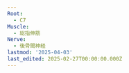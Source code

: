 ```yaml
---
Root:
  - C7
Muscle:
  - 総指伸筋
Nerve:
  - 後骨間神経
lastmod: '2025-04-03'
last_edited: 2025-02-27T00:00:00.000Z
---
```



